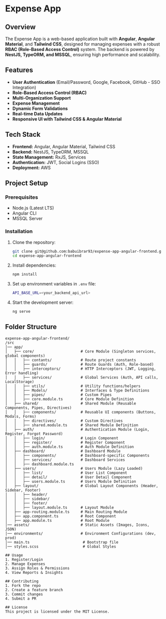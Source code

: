 # Expense App

## Overview

The Expense App is a web-based application built with **Angular**, **Angular Material**, and **Tailwind CSS**, designed for managing expenses with a robust **RBAC (Role-Based Access Control)** system. The backend is powered by **NestJS, TypeORM, and MSSQL**, ensuring high performance and scalability.

## Features

- **User Authentication** (Email/Password, Google, Facebook, GitHub - SSO Integration)
- **Role-Based Access Control (RBAC)**
- **Multi-Organization Support**
- **Expense Management**
- **Dynamic Form Validations**
- **Real-time Data Updates**
- **Responsive UI with Tailwind CSS & Angular Material**

## Tech Stack

- **Frontend:** Angular, Angular Material, Tailwind CSS
- **Backend:** NestJS, TypeORM, MSSQL
- **State Management:** RxJS, Services
- **Authentication:** JWT, Social Logins (SSO)
- **Deployment:** AWS

## Project Setup

### Prerequisites

- Node.js (Latest LTS)
- Angular CLI
- MSSQL Server

### Installation

1. Clone the repository:
   ```sh
   git clone git@github.com:babuibrar93/expense-app-angular-frontend.git
   cd expense-app-angular-frontend
   ```
2. Install dependencies:
   ```sh
   npm install
   ```
3. Set up environment variables in `.env` file:
   ```sh
   API_BASE_URL=<your_backend_api_url>
   ```
4. Start the development server:
   ```sh
   ng serve
   ```

## Folder Structure

```
expense-app-angular-frontend/
/src
│── app/
│   ├── core/                     # Core Module (Singleton services, global components)
│   │   ├── contants/             # Route project constants
│   │   ├── guards/               # Route Guards (Auth, Role-based)
│   │   ├── interceptors/         # HTTP Interceptors (JWT, Logging, Error handling)
│   │   ├── services/             # Global Services (Auth, API calls, LocalStorage)
│   │   ├── utils/                # Utility functions/helpers
│   │   ├── Models/               # Interfaces & Type Definitions
│   │   ├── pipes/                # Custom Pipes
│   │   ├── core.module.ts        # Core Module Definition
│   ├── shared/                   # Shared Module (Reusable Components, Pipes, Directives)
│   │   ├── components/           # Reusable UI components (Buttons, Modals, Forms)
│   │   ├── directives/           # Custom Directives
│   │   ├── shared.module.ts      # Shared Module Definition
│   ├── auth/                     # Authentication Module (Login, Register, Forgot Password)
│   │   ├── login/                # Login Component
│   │   ├── register/             # Register Component
│   │   ├── auth.module.ts        # Auth Module Definition
│   ├── dashboard/                # Dashboard Module
│   │   ├── components/           # Dashboard-specific Components
│   │   ├── services/             # Dashboard Services
│   │   ├── dashboard.module.ts
│   ├── users/                    # Users Module (Lazy Loaded)
│   │   ├── list/                 # User List Component
│   │   ├── detail/               # User Detail Component
│   │   ├── users.module.ts       # Users Module Definition
│   ├── layout/                   # Global Layout Components (Header, Sidebar, Footer)
│   │   ├── header/
│   │   ├── sidebar/
│   │   ├── footer/
│   │   ├── layout.module.ts      # Layout Module
│   ├── app-routing.module.ts     # Main Routing Module
│   ├── app.component.ts          # Root Component
│   ├── app.module.ts             # Root Module
│── assets/                       # Static Assets (Images, Icons, JSON)
│── environments/                 # Environment Configurations (dev, prod)
│── main.ts                        # Bootstrap file
│── styles.scss                    # Global Styles

## Usage
1. Register/Login
2. Manage Expenses
3. Assign Roles & Permissions
4. View Reports & Insights

## Contributing
1. Fork the repo
2. Create a feature branch
3. Commit changes
4. Submit a PR

## License
This project is licensed under the MIT License.

```
